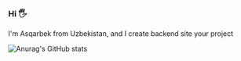 ### Hi 🖐

I'm Asqarbek from Uzbekistan, and I create backend site your project

![Anurag's GitHub stats](https://github-readme-stats.vercel.app/api?username=asca04&theme=dark&show_icons=true)

